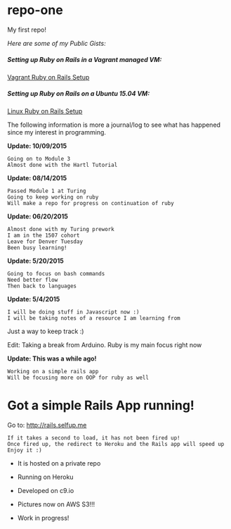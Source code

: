 # repo-one
My first repo!

*Here are some of my Public Gists:*

##### Setting up Ruby on Rails in a Vagrant managed VM: 
[Vagrant Ruby on Rails Setup](https://gist.github.com/selfup/3a7da40919fa7acdc30c)

##### Setting up Ruby on Rails on a Ubuntu 15.04 VM:
[Linux Ruby on Rails Setup](https://gist.github.com/selfup/a39a15daed26fd2e5b33)

The following information is more a journal/log to see what has happened since my interest in programming.

**Update: 10/09/2015**

	Going on to Module 3
	Almost done with the Hartl Tutorial

**Update: 08/14/2015**

	Passed Module 1 at Turing
	Going to keep working on ruby
	Will make a repo for progress on continuation of ruby


**Update: 06/20/2015**

	Almost done with my Turing prework
	I am in the 1507 cohort
	Leave for Denver Tuesday
	Been busy learning!

**Update: 5/20/2015**

	Going to focus on bash commands
	Need better flow 
	Then back to languages

**Update: 5/4/2015**

    I will be doing stuff in Javascript now :)
    I will be taking notes of a resource I am learning from

Just a way to keep track :)

Edit: Taking a break from Arduino. Ruby is my main focus right now

**Update: This was a while ago!**

    Working on a simple rails app
    Will be focusing more on OOP for ruby as well

# Got a simple Rails App running!

Go to: http://rails.selfup.me

    If it takes a second to load, it has not been fired up!
    Once fired up, the redirect to Heroku and the Rails app will speed up
    Enjoy it :)

* It is hosted on a private repo

* Running on Heroku

* Developed on c9.io

* Pictures now on AWS S3!!!

* Work in progress!







